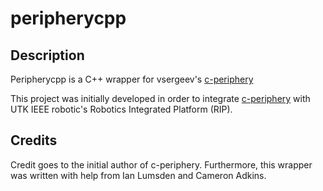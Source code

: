 # peripherycpp

## Description

Peripherycpp is a C++ wrapper for vsergeev's [c-periphery](https://github.com/vsergeev/c-periphery)

This project was initially developed in order to integrate [c-periphery](https://github.com/vsergeev/c-periphery) with UTK IEEE robotic's Robotics Integrated Platform (RIP).
## Credits
Credit goes to the initial author of c-periphery. Furthermore, this wrapper was written with help from Ian Lumsden and Cameron Adkins.
